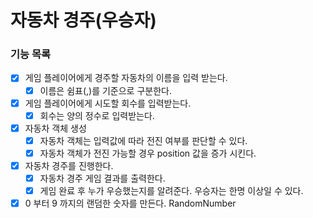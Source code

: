 # 자동차 경주(우승자)

### 기능 목록
- [X] 게임 플레이어에게 경주할 자동차의 이름을 입력 받는다. 
    - [X] 이름은 쉼표(,)를 기준으로 구분한다.
- [X] 게임 플레이어에게 시도할 회수를 입력받는다.
    - [X] 회수는 양의 정수로 입력받는다.
- [X] 자동차 객체 생성
    - [X] 자동차 객체는 입력값에 따라 전진 여부를 판단할 수 있다.
    - [X] 자동차 객체가 전진 가능할 경우 position 값을 증가 시킨다.
- [X] 자동차 경주를 진행한다.
  - [X] 자동차 경주 게임 결과를 출력한다.
  - [X] 게임 완료 후 누가 우승했는지를 알려준다. 우승자는 한명 이상일 수 있다.
- [X] 0 부터 9 까지의 랜덤한 숫자를 만든다. RandomNumber